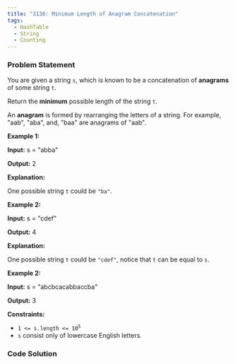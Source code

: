 ```yaml
---
title: "3138: Minimum Length of Anagram Concatenation"
tags:
  - HashTable
  - String
  - Counting
---
```

### Problem Statement

<p>You are given a string <code>s</code>, which is known to be a concatenation of <strong>anagrams</strong> of some string <code>t</code>.</p>

<p>Return the <strong>minimum</strong> possible length of the string <code>t</code>.</p>

<p>An <strong>anagram</strong> is formed by rearranging the letters of a string. For example, &quot;aab&quot;, &quot;aba&quot;, and, &quot;baa&quot; are anagrams of &quot;aab&quot;.</p>


<p><strong class="example">Example 1:</strong></p>

<div class="example-block">
<p><strong>Input:</strong> <span class="example-io">s = &quot;abba&quot;</span></p>

<p><strong>Output:</strong> <span class="example-io">2</span></p>

<p><strong>Explanation:</strong></p>

<p>One possible string <code>t</code> could be <code>&quot;ba&quot;</code>.</p>
</div>

<p><strong class="example">Example 2:</strong></p>

<div class="example-block">
<p><strong>Input:</strong> <span class="example-io">s = &quot;cdef&quot;</span></p>

<p><strong>Output:</strong> <span class="example-io">4</span></p>

<p><strong>Explanation:</strong></p>

<p>One possible string <code>t</code> could be <code>&quot;cdef&quot;</code>, notice that <code>t</code> can be equal to <code>s</code>.</p>
</div>

<p><strong class="example">Example 2:</strong></p>

<div class="example-block">
<p><strong>Input:</strong> <span class="example-io">s = &quot;abcbcacabbaccba&quot;</span></p>

<p><strong>Output:</strong> <span class="example-io">3</span></p>
</div>


<p><strong>Constraints:</strong></p>

<ul>
	<li><code>1 &lt;= s.length &lt;= 10<sup>5</sup></code></li>
	<li><code>s</code> consist only of lowercase English letters.</li>
</ul>


### Code Solution

```python

```
